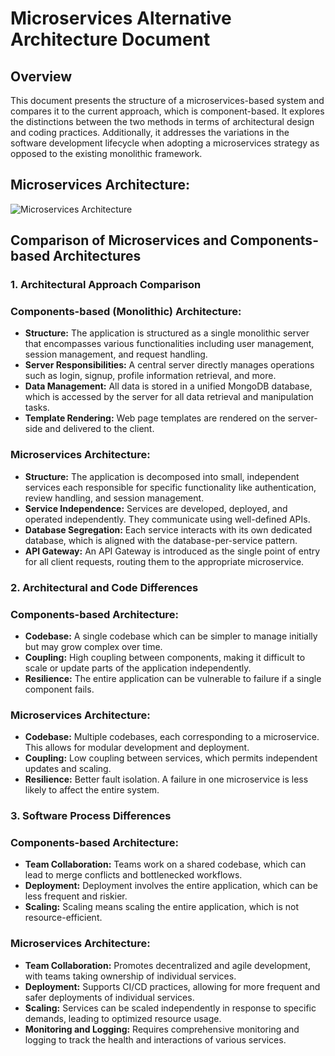 # Microservices Alternative Architecture Document

## Overview
This document presents the structure of a microservices-based system and compares it to the current approach, which is component-based. It explores the distinctions between the two methods in terms of architectural design and coding practices. Additionally, it addresses the variations in the software development lifecycle when adopting a microservices strategy as opposed to the existing monolithic framework.


## Microservices Architecture:

<img alt="Microservices Architecture" src="C:\Users\zawad\OneDrive\Documents\Microservices Architecture.png"/>

## Comparison of Microservices and Components-based Architectures

### 1. Architectural Approach Comparison

### Components-based (Monolithic) Architecture:
- **Structure:** The application is structured as a single monolithic server that encompasses various functionalities including user management, session management, and request handling.
- **Server Responsibilities:** A central server directly manages operations such as login, signup, profile information retrieval, and more.
- **Data Management:** All data is stored in a unified MongoDB database, which is accessed by the server for all data retrieval and manipulation tasks.
- **Template Rendering:** Web page templates are rendered on the server-side and delivered to the client.

### Microservices Architecture:
- **Structure:** The application is decomposed into small, independent services each responsible for specific functionality like authentication, review handling, and session management.
- **Service Independence:** Services are developed, deployed, and operated independently. They communicate using well-defined APIs.
- **Database Segregation:** Each service interacts with its own dedicated database, which is aligned with the database-per-service pattern.
- **API Gateway:** An API Gateway is introduced as the single point of entry for all client requests, routing them to the appropriate microservice.

### 2. Architectural and Code Differences

### Components-based Architecture:
- **Codebase:** A single codebase which can be simpler to manage initially but may grow complex over time.
- **Coupling:** High coupling between components, making it difficult to scale or update parts of the application independently.
- **Resilience:** The entire application can be vulnerable to failure if a single component fails.

### Microservices Architecture:
- **Codebase:** Multiple codebases, each corresponding to a microservice. This allows for modular development and deployment.
- **Coupling:** Low coupling between services, which permits independent updates and scaling.
- **Resilience:** Better fault isolation. A failure in one microservice is less likely to affect the entire system.

### 3. Software Process Differences

### Components-based Architecture:
- **Team Collaboration:** Teams work on a shared codebase, which can lead to merge conflicts and bottlenecked workflows.
- **Deployment:** Deployment involves the entire application, which can be less frequent and riskier.
- **Scaling:** Scaling means scaling the entire application, which is not resource-efficient.

### Microservices Architecture:
- **Team Collaboration:** Promotes decentralized and agile development, with teams taking ownership of individual services.
- **Deployment:** Supports CI/CD practices, allowing for more frequent and safer deployments of individual services.
- **Scaling:** Services can be scaled independently in response to specific demands, leading to optimized resource usage.
- **Monitoring and Logging:** Requires comprehensive monitoring and logging to track the health and interactions of various services.

